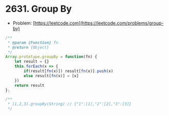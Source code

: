 # 2631. Group By

- Problem: [https://leetcode.com](https://leetcode.com/problems/group-by)

```javascript
/**
 * @param {Function} fn
 * @return {Object}
 */
Array.prototype.groupBy = function(fn) {
    let result = {}
    this.forEach(x => {
        if(result[fn(x)]) result[fn(x)].push(x)
        else result[fn(x)] = [x]
    })
    return result
};

/**
 * [1,2,3].groupBy(String) // {"1":[1],"2":[2],"3":[3]}
 */
```